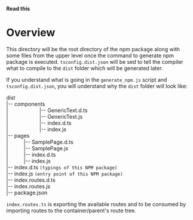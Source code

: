 **Read this**

# Overview

This directory will be the root directory of the npm package along with some files from the upper level once the command to generate npm package is executed.
`tsconfig.dist.json` will be sed to tell the compiler what to compile to the `dist` folder which will be generated later.

If you understand what is going in the `generate_npm.js` script and `tsconfig.dist.json`, you will understand why the `dist` folder will look like:

dist\
   |-- components\
   |&emsp;&emsp;&emsp;&emsp;&emsp;&emsp;|-- GenericText.d.ts\
   |&emsp;&emsp;&emsp;&emsp;&emsp;&emsp;|-- GenericText.js\
   |&emsp;&emsp;&emsp;&emsp;&emsp;&emsp;|-- index.d.ts\
   |&emsp;&emsp;&emsp;&emsp;&emsp;&emsp;|-- index.js\
   |-- pages\
   |&emsp;&emsp;&emsp;|-- SamplePage.d.ts\
   |&emsp;&emsp;&emsp;|-- SamplePage.js\
   |&emsp;&emsp;&emsp;|-- index.d.ts\
   |&emsp;&emsp;&emsp;|-- index.js\
   |-- index.d.ts `(typings of this NPM package)`\
   |-- index.js `(entry point of this NPM package)`\
   |-- index.routes.d.ts\
   |-- index.routes.js\
   |-- package.json
   
`index.routes.ts` is exporting the available routes and to be consumed by importing routes to the container/parent's route tree.
